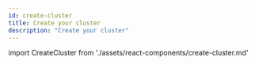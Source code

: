 ```yaml
---
id: create-cluster
title: Create your cluster
description: "Create your cluster"
---
```


import CreateCluster from './assets/react-components/create-cluster.md'

<CreateCluster/>